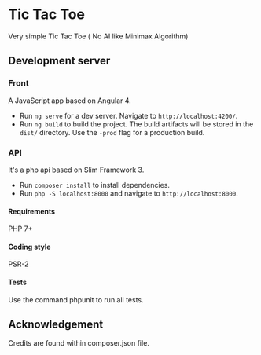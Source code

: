 # Tic Tac Toe

Very simple Tic Tac Toe ( No AI like Minimax Algorithm)

## Development server

### Front 
A JavaScript app based on Angular 4.
- Run `ng serve` for a dev server. Navigate to `http://localhost:4200/`. 
- Run `ng build` to build the project. The build artifacts will be stored in the `dist/` directory. Use the `-prod` flag for a production build.

### API 
It's a php api based on Slim Framework 3.
- Run `composer install` to install dependencies.
- Run `php -S localhost:8000` and navigate to `http://localhost:8000`. 

#### Requirements

PHP 7+

#### Coding style

PSR-2

#### Tests

Use the command phpunit to run all tests.


## Acknowledgement

Credits are found within composer.json file.

 
